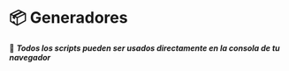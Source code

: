 # 📦 Generadores


📌 **_Todos los scripts pueden ser usados directamente en la consola de tu navegador_**